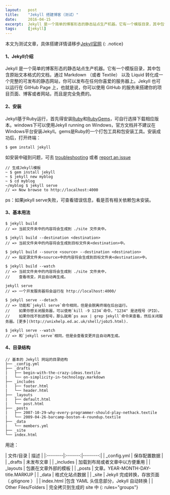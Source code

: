 ```yaml
---
layout:   post
title:    "Jekyll 搭建博客（测试）"
date:     2016-04-15
excerpt:  Jekyll 是一个简单的博客形态的静态站点生产机器。它有一个模版目录，其中包含原始文本格式的文档，通过 Markdown （或者 Textile） 以及 Liquid 转化成一个完整的可发布的静态网站，你可以发布在任何你喜爱的服务器上。
tags:     [jekyll]
---
```


本文为测试文章，具体搭建详情请移步[Jekyll官网](http://jekyll.com.cn/docs/home/)
{: .notice}

#### 1、Jekyll介绍
Jekyll 是一个简单的博客形态的静态站点生产机器。它有一个模版目录，其中包含原始文本格式的文档，通过 Markdown （或者 Textile） 以及 Liquid 转化成一个完整的可发布的静态网站，你可以发布在任何你喜爱的服务器上。Jekyll 也可以运行在 GitHub Page 上，也就是说，你可以使用 GitHub 的服务来搭建你的项目页面、博客或者网站，而且是完全免费的。

#### 2、安装
Jekyll基于Ruby运行，首先得安装[Ruby](https://www.ruby-lang.org/en/downloads/)和[RubyGems](https://rubygems.org/pages/download)，可自行选择下载相应版本。windows下可以使用Jekyll running on Windows，官方文档并不建议在Windows平台安装Jekyll。gems是Ruby的一个打包工具和包安装工具。安装成功后，打开终端：
```
$ gem install jekyll
```
如安装中碰到问题，可去 [troubleshooting](http://jekyll.com.cn/docs/troubleshooting/) 或者 [report an issue](https://github.com/jekyll/jekyll/issues/new) 

```
// 生成Jekyll模板
~ $ gem install jekyll
~ $ jekyll new myblog
~ $ cd myblog
~/myblog $ jekyll serve
// => Now browse to http://localhost:4000
```
ps：如果jekyll serve失败，可查看错误信息，看是否有相关依赖包未安装。
#### 3、基本用法
```
$ jekyll build
// => 当前文件夹中的内容将会生成到 ./site 文件夹中。

$ jekyll build --destination <destination>
// => 当前文件夹中的内容将会生成到目标文件夹<destination>中。

$ jekyll build --source <source> --destination <destination>
// => 指定源文件夹<source>中的内容将会生成到目标文件夹<destination>中。

$ jekyll build --watch
// => 当前文件夹中的内容将会生成到 ./site 文件夹中，
//    查看改变，并且自动再生成。

jekyll serve
// => 一个开发服务器将会运行在 http://localhost:4000/

$ jekyll serve --detach
// => 功能和`jekyll serve`命令相同，但是会脱离终端在后台运行。
//    如果你想关闭服务器，可以使用`kill -9 1234`命令，"1234" 是进程号（PID）。
//    如果你找不到进程号，那么就用`ps aux | grep jekyll`命令来查看，然后关闭服务器。[更多](http://unixhelp.ed.ac.uk/shell/jobz5.html).

$ jekyll serve --watch
// => 和`jekyll serve`相同，但是会查看变更并且自动再生成。
```
#### 4、目录结构
```
// 基本的 Jekyll 网站的目录结构
├── _config.yml
├── _drafts
|   ├── begin-with-the-crazy-ideas.textile
|   └── on-simplicity-in-technology.markdown
├── _includes
|   ├── footer.html
|   └── header.html
├── _layouts
|   ├── default.html
|   └── post.html
├── _posts
|   ├── 2007-10-29-why-every-programmer-should-play-nethack.textile
|   └── 2009-04-26-barcamp-boston-4-roundup.textile
├── _data
|   └── members.yml
├── _site
└── index.html
```
用途：

| 文件/目录 | 描述 |
|:--------|:-------:|--------:|
| _config.yml | 保存配置数据 |
| _drafts | 未发布文章 |
| _includes | 加载到布局或者文章中以方便重用 |
| _layouts | 包裹在文章外部的模板 |
| _posts | 文章。YEAR-MONTH-DAY-title.MARKUP |
| _data | 格式化站点数据 |
| _site | Jekyll 完成转换，存放页面（.gitignore ） |
| index.html  |包含 YAML 头信息部分，Jekyll 自动转换 |
| Other Files/Folders | 完全拷贝到生成的 site 中 
{: rules="groups"}

